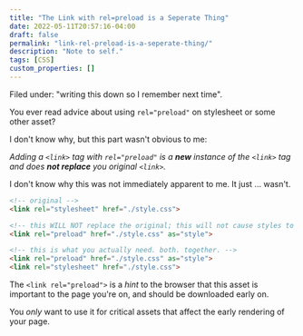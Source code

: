```yaml
---
title: "The Link with rel=preload is a Seperate Thing"
date: 2022-05-11T20:57:16-04:00
draft: false
permalink: "link-rel-preload-is-a-seperate-thing/"
description: "Note to self."
tags: [CSS]
custom_properties: []
---
```


Filed under: "writing this down so I remember next time".

You ever read advice about using `rel="preload"` on stylesheet or some other asset?

I don't know why, but this part wasn't obvious to me:

_Adding a `<link>` tag with `rel="preload"` is a **new** instance of the `<link>` tag and does **not replace** you original `<link>`._

I don't know why this was not immediately apparent to me. It just ... wasn't.

```html
<!-- original -->
<link rel="stylesheet" href="./style.css">
```

```html
<!-- this WILL NOT replace the original; this will not cause styles to render -->
<link rel="preload" href="./style.css" as="style">
```

```html
<!-- this is what you actually need. both. together. -->
<link rel="preload" href="./style.css" as="style">
<link rel="stylesheet" href="./style.css">
```

The `<link rel="preload">` is a _hint_ to the browser that this asset is important to the page you're on, and should be downloaded early on.

You *only* want to use it for critical assets that affect the early rendering of your page.
